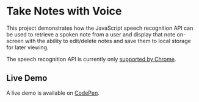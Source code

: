 # Take Notes with Voice
This project demonstrates how the JavaScript speech recognition API can be used to retrieve a spoken note from a user and display that note on-screen with the ability to edit/delete notes and save them to local storage for later viewing.

The speech recognition API is currently only [supported by Chrome](https://caniuse.com/#search=speech%20recognition).

## Live Demo
A live demo is available on [CodePen](https://codepen.io/GeorgePark/pen/jpovrm).